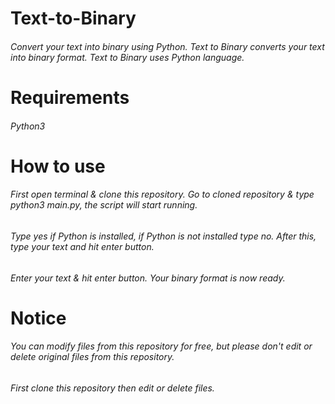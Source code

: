 # Text-to-Binary
###### Convert your text into binary using Python. Text to Binary converts your text into binary format. Text to Binary uses Python language.

# Requirements
###### Python3

# How to use
###### First open terminal & clone this repository. Go to cloned repository & type python3 main.py, the script will start running.
###### Type yes if Python is installed, if Python is not installed type no. After this, type your text and hit enter button.
###### Enter your text & hit enter button. Your binary format is now ready.

# Notice
###### You can modify files from this repository for free, but please don't edit or delete original files from this repository.
###### First clone this repository then edit or delete files.
